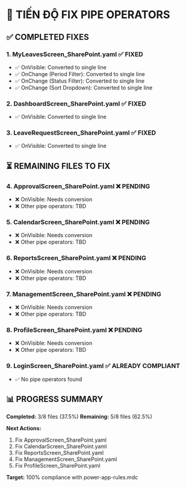 # 🔧 TIẾN ĐỘ FIX PIPE OPERATORS

## ✅ **COMPLETED FIXES**

### **1. MyLeavesScreen_SharePoint.yaml** ✅ FIXED
- ✅ OnVisible: Converted to single line
- ✅ OnChange (Period Filter): Converted to single line  
- ✅ OnChange (Status Filter): Converted to single line
- ✅ OnChange (Sort Dropdown): Converted to single line

### **2. DashboardScreen_SharePoint.yaml** ✅ FIXED
- ✅ OnVisible: Converted to single line

### **3. LeaveRequestScreen_SharePoint.yaml** ✅ FIXED
- ✅ OnVisible: Converted to single line

## ⏳ **REMAINING FILES TO FIX**

### **4. ApprovalScreen_SharePoint.yaml** ❌ PENDING
- ❌ OnVisible: Needs conversion
- ❌ Other pipe operators: TBD

### **5. CalendarScreen_SharePoint.yaml** ❌ PENDING
- ❌ OnVisible: Needs conversion
- ❌ Other pipe operators: TBD

### **6. ReportsScreen_SharePoint.yaml** ❌ PENDING
- ❌ OnVisible: Needs conversion
- ❌ Other pipe operators: TBD

### **7. ManagementScreen_SharePoint.yaml** ❌ PENDING
- ❌ OnVisible: Needs conversion
- ❌ Other pipe operators: TBD

### **8. ProfileScreen_SharePoint.yaml** ❌ PENDING
- ❌ OnVisible: Needs conversion
- ❌ Other pipe operators: TBD

### **9. LoginScreen_SharePoint.yaml** ✅ ALREADY COMPLIANT
- ✅ No pipe operators found

## 📊 **PROGRESS SUMMARY**

**Completed:** 3/8 files (37.5%)
**Remaining:** 5/8 files (62.5%)

**Next Actions:**
1. Fix ApprovalScreen_SharePoint.yaml
2. Fix CalendarScreen_SharePoint.yaml  
3. Fix ReportsScreen_SharePoint.yaml
4. Fix ManagementScreen_SharePoint.yaml
5. Fix ProfileScreen_SharePoint.yaml

**Target:** 100% compliance with power-app-rules.mdc 